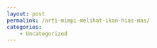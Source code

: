 ```yaml
---
layout: post
permalink: /arti-mimpi-melihat-ikan-hias-mas/
categories:
    - Uncategorized
---
```


